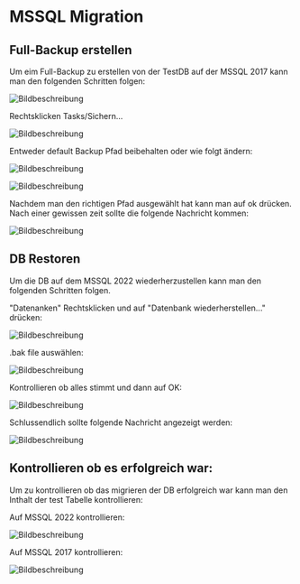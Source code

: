 # MSSQL Migration

## Full-Backup erstellen

Um eim Full-Backup zu erstellen von der TestDB auf der MSSQL 2017 kann man den folgenden Schritten folgen:

![Bildbeschreibung](/images/mssql-migration/Bild1.png)

Rechtsklicken Tasks/Sichern...

![Bildbeschreibung](/images/mssql-migration/Bild2.png)

Entweder default Backup Pfad beibehalten oder wie folgt ändern:

![Bildbeschreibung](/images/mssql-migration/Bild3.png)

![Bildbeschreibung](/images/mssql-migration/Bild4.png)

Nachdem man den richtigen Pfad ausgewählt hat kann man auf ok drücken. Nach einer gewissen zeit sollte die folgende Nachricht kommen:

![Bildbeschreibung](/images/mssql-migration/Bild5.png)

## DB Restoren

Um die DB auf dem MSSQL 2022 wiederherzustellen kann man den folgenden Schritten folgen.

"Datenanken" Rechtsklicken und auf "Datenbank wiederherstellen..." drücken:

![Bildbeschreibung](/images/mssql-migration/Bild6.png)

.bak file auswählen:

![Bildbeschreibung](/images/mssql-migration/Bild7.png)

Kontrollieren ob alles stimmt und dann auf OK:

![Bildbeschreibung](/images/mssql-migration/Bild8.png)

Schlussendlich sollte folgende Nachricht angezeigt werden:

![Bildbeschreibung](/images/mssql-migration/Bild9.png)

## Kontrollieren ob es erfolgreich war:

Um zu kontrollieren ob das migrieren der DB erfolgreich war kann man den Inthalt der test Tabelle kontrollieren:

Auf MSSQL 2022 kontrollieren:

![Bildbeschreibung](/images/mssql-migration/Bild10.png)

Auf MSSQL 2017 kontrollieren:

![Bildbeschreibung](/images/mssql-migration/Bild11.png)
